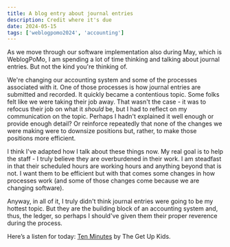 ```yaml
---
title: A blog entry about journal entries
description: Credit where it's due
date: 2024-05-15
tags: ['weblogpomo2024', 'accounting']
---
```

As we move through our software implementation also during May, which is WeblogPoMo, I am spending a lot of time thinking and talking about journal entries. But not the kind you're thinking of.

We're changing our accounting system and some of the processes associated with it. One of those processes is how journal entries are submitted and recorded. It quickly became a contentious topic. Some folks felt like we were taking their job away. That wasn't the case - it was to refocus their job on what it *should* be, but I had to reflect on my communication on the topic. Perhaps I hadn't explained it well enough or provide enough detail? Or reinforce repeatedly that none of the changes we were making were to downsize positions but, rather, to make those positions more efficient.

I think I've adapted how I talk about these things now. My real goal is to help the staff - I truly believe they are overburdened in their work. I am steadfast in that their scheduled hours are working hours and anything beyond that is not. I want them to be efficient but with that comes some changes in how processes work (and some of those changes come because we are changing software). 

Anyway, in all of it, I truly didn't think journal entries were going to be my hottest topic. But they are the building block of an accounting system and, thus, the ledger, so perhaps I should've given them their proper reverence during the process. 

Here’s a listen for today: [Ten Minutes](https://open.spotify.com/track/1ChIaMGPLX81mbIRAhD0Yh?si=dce07c7e3c294f56) by The Get Up Kids.
